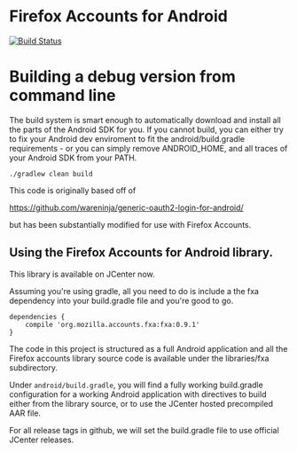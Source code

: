 # Firefox Accounts for Android

[![Build Status](https://travis-ci.org/crankycoder/fxa-android.png)](https://travis-ci.org/crankycoder/fxa-android)

# Building a debug version from command line #

The build system is smart enough to automatically download and install
all the parts of the Android SDK for you.  If you cannot build, you
can either try to fix your Android dev enviroment to fit the
android/build.gradle requirements - or you can simply remove
ANDROID_HOME, and all traces of your Android SDK from your PATH.

```
./gradlew clean build
```


This code is originally based off of

https://github.com/wareninja/generic-oauth2-login-for-android/

but has been substantially modified for use with Firefox Accounts.



## Using the Firefox Accounts for Android library.

This library is available on JCenter now.

Assuming you're using gradle, all you need to do is include a the fxa dependency into your build.gradle file and you're good to go.

```
dependencies {
    compile 'org.mozilla.accounts.fxa:fxa:0.9.1'
}
```

The code in this project is structured as a full Android application and all the Firefox accounts library source code is available under the libraries/fxa subdirectory.

Under `android/build.gradle`, you will find a fully working build.gradle configuration for a working Android application with directives to build either from the library source, or to use the JCenter hosted precompiled AAR file.

For all release tags in github, we will set the build.gradle file to use official JCenter releases.
